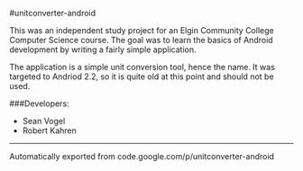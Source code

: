 #unitconverter-android

This was an independent study project for an Elgin Community College Computer Science course.
The goal was to learn the basics of Android development by writing a fairly simple application.

The application is a simple unit conversion tool, hence the name. 
It was targeted to Andriod 2.2, so it is quite old at this point and should not be used.

###Developers:
* Sean Vogel
* Robert Kahren

------------------------------
Automatically exported from code.google.com/p/unitconverter-android

